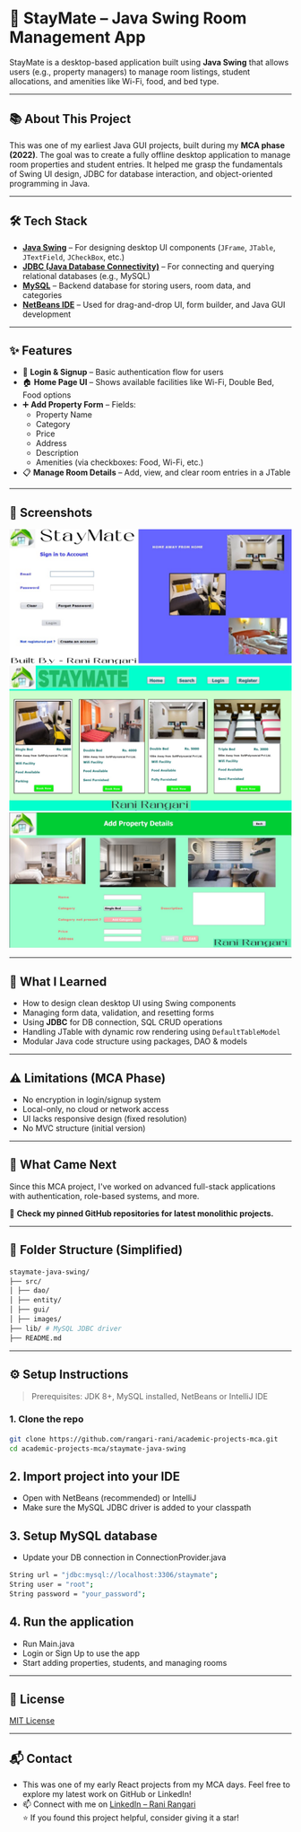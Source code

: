 # 🏨 StayMate – Java Swing Room Management App

StayMate is a desktop-based application built using **Java Swing** that allows users (e.g., property managers) to manage room listings, student allocations, and amenities like Wi-Fi, food, and bed type.

---

## 📚 About This Project

This was one of my earliest Java GUI projects, built during my **MCA phase (2022)**. The goal was to create a fully offline desktop application to manage room properties and student entries. It helped me grasp the fundamentals of Swing UI design, JDBC for database interaction, and object-oriented programming in Java.

---

## 🛠️ Tech Stack

- **[Java Swing](https://docs.oracle.com/javase/tutorial/uiswing/)** – For designing desktop UI components (`JFrame`, `JTable`, `JTextField`, `JCheckBox`, etc.)
- **[JDBC (Java Database Connectivity)](https://docs.oracle.com/javase/tutorial/jdbc/)** – For connecting and querying relational databases (e.g., MySQL)
- **[MySQL](https://www.mysql.com/)** – Backend database for storing users, room data, and categories
- **[NetBeans IDE](https://netbeans.apache.org/)** – Used for drag-and-drop UI, form builder, and Java GUI development

---

## ✨ Features

- 🔐 **Login & Signup** – Basic authentication flow for users
- 🏠 **Home Page UI** – Shows available facilities like Wi-Fi, Double Bed, Food options
- ➕ **Add Property Form** – Fields:
  - Property Name
  - Category
  - Price
  - Address
  - Description
  - Amenities (via checkboxes: Food, Wi-Fi, etc.)
- 📋 **Manage Room Details** – Add, view, and clear room entries in a JTable

---

## 📸 Screenshots

![LoginPage](https://github.com/rangari-rani/academic-projects-mca/blob/6689bae7fe15a682a3d1d9d98b39de6c1b4e592f/staymate-java-swing/login.png)
![searchPage](https://github.com/rangari-rani/academic-projects-mca/blob/6689bae7fe15a682a3d1d9d98b39de6c1b4e592f/staymate-java-swing/home.png)
![addRoom](https://github.com/rangari-rani/academic-projects-mca/blob/6689bae7fe15a682a3d1d9d98b39de6c1b4e592f/staymate-java-swing/property.png)

---

## 🧠 What I Learned

- How to design clean desktop UI using Swing components
- Managing form data, validation, and resetting forms
- Using **JDBC** for DB connection, SQL CRUD operations
- Handling JTable with dynamic row rendering using `DefaultTableModel`
- Modular Java code structure using packages, DAO & models

---

## ⚠️ Limitations (MCA Phase)

- No encryption in login/signup system
- Local-only, no cloud or network access
- UI lacks responsive design (fixed resolution)
- No MVC structure (initial version)

---

## 🔄 What Came Next

Since this MCA project, I've worked on advanced full-stack applications with authentication, role-based systems, and more.

📌 **Check my pinned GitHub repositories for latest monolithic projects.**  

---

## 📁 Folder Structure (Simplified)

```bash
staymate-java-swing/
├── src/
│ ├── dao/
│ ├── entity/
│ ├── gui/
│ ├── images/
├── lib/ # MySQL JDBC driver
├── README.md
```

---

## ⚙️ Setup Instructions

> Prerequisites: JDK 8+, MySQL installed, NetBeans or IntelliJ IDE

### 1. Clone the repo

```bash
git clone https://github.com/rangari-rani/academic-projects-mca.git
cd academic-projects-mca/staymate-java-swing
```

## 2. Import project into your IDE  

- Open with NetBeans (recommended) or IntelliJ
- Make sure the MySQL JDBC driver is added to your classpath

## 3. Setup MySQL database  

- Update your DB connection in ConnectionProvider.java

```bash
String url = "jdbc:mysql://localhost:3306/staymate";
String user = "root";
String password = "your_password";
```

## 4. Run the application  

- Run Main.java
- Login or Sign Up to use the app
- Start adding properties, students, and managing rooms

---

## 📜 License

[MIT License](LICENSE)

---

## 📬 Contact

-  This was one of my early React projects from my MCA days. Feel free to explore my latest work on GitHub or LinkedIn! 
- 📫 Connect with me on [LinkedIn – Rani Rangari](https://www.linkedin.com/in/rani-rangari/)  
⭐ If you found this project helpful, consider giving it a star!

